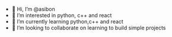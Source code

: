 - 👋 Hi, I’m @asibon
- 👀 I’m interested in python, c++ and react 
- 🌱 I’m currently learning python,c++ and react
- 💞️ I’m looking to collaborate on learning to build simple projects 

<!---
asibonbenjamin/asibonbenjamin is a ✨ special ✨ repository because its `README.md` (this file) appears on your GitHub profile.
You can click the Preview link to take a look at your changes.
--->
